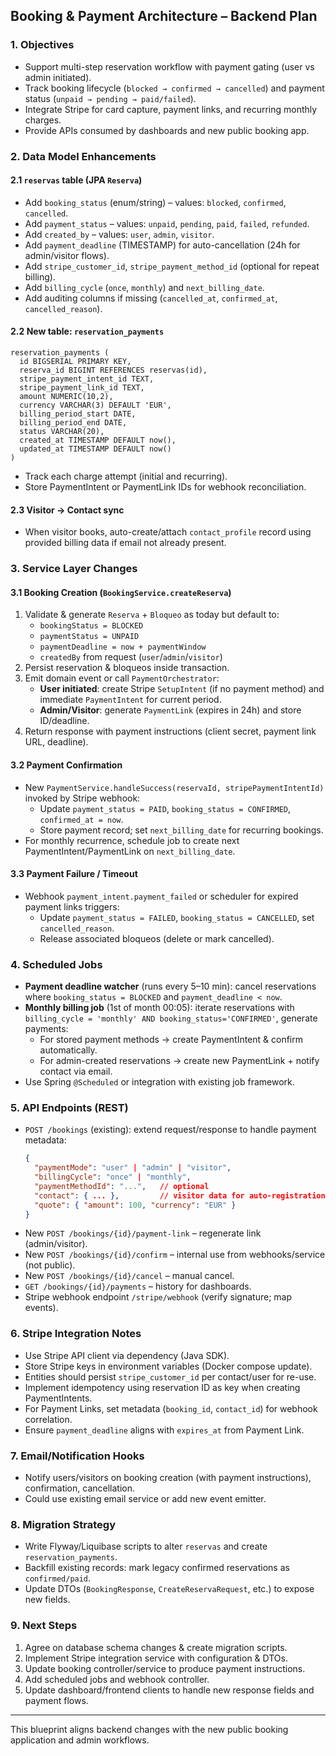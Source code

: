 ## Booking & Payment Architecture – Backend Plan

### 1. Objectives
- Support multi-step reservation workflow with payment gating (user vs admin initiated).
- Track booking lifecycle (`blocked → confirmed → cancelled`) and payment status (`unpaid → pending → paid/failed`).
- Integrate Stripe for card capture, payment links, and recurring monthly charges.
- Provide APIs consumed by dashboards and new public booking app.

### 2. Data Model Enhancements

#### 2.1 `reservas` table (JPA `Reserva`)
- Add `booking_status` (enum/string) – values: `blocked`, `confirmed`, `cancelled`.
- Add `payment_status` – values: `unpaid`, `pending`, `paid`, `failed`, `refunded`.
- Add `created_by` – values: `user`, `admin`, `visitor`.
- Add `payment_deadline` (TIMESTAMP) for auto-cancellation (24h for admin/visitor flows).
- Add `stripe_customer_id`, `stripe_payment_method_id` (optional for repeat billing).
- Add `billing_cycle` (`once`, `monthly`) and `next_billing_date`.
- Add auditing columns if missing (`cancelled_at`, `confirmed_at`, `cancelled_reason`).

#### 2.2 New table: `reservation_payments`
```
reservation_payments (
  id BIGSERIAL PRIMARY KEY,
  reserva_id BIGINT REFERENCES reservas(id),
  stripe_payment_intent_id TEXT,
  stripe_payment_link_id TEXT,
  amount NUMERIC(10,2),
  currency VARCHAR(3) DEFAULT 'EUR',
  billing_period_start DATE,
  billing_period_end DATE,
  status VARCHAR(20),
  created_at TIMESTAMP DEFAULT now(),
  updated_at TIMESTAMP DEFAULT now()
)
```
- Track each charge attempt (initial and recurring).
- Store PaymentIntent or PaymentLink IDs for webhook reconciliation.

#### 2.3 Visitor → Contact sync
- When visitor books, auto-create/attach `contact_profile` record using provided billing data if email not already present.

### 3. Service Layer Changes

#### 3.1 Booking Creation (`BookingService.createReserva`)
1. Validate & generate `Reserva` + `Bloqueo` as today but default to:
   - `bookingStatus = BLOCKED`
   - `paymentStatus = UNPAID`
   - `paymentDeadline = now + paymentWindow`
   - `createdBy` from request (`user`/`admin`/`visitor`)
2. Persist reservation & bloqueos inside transaction.
3. Emit domain event or call `PaymentOrchestrator`:
   - **User initiated**: create Stripe `SetupIntent` (if no payment method) and immediate `PaymentIntent` for current period.
   - **Admin/Visitor**: generate `PaymentLink` (expires in 24h) and store ID/deadline.
4. Return response with payment instructions (client secret, payment link URL, deadline).

#### 3.2 Payment Confirmation
- New `PaymentService.handleSuccess(reservaId, stripePaymentIntentId)` invoked by Stripe webhook:
   - Update `payment_status = PAID`, `booking_status = CONFIRMED`, `confirmed_at = now`.
   - Store payment record; set `next_billing_date` for recurring bookings.
- For monthly recurrence, schedule job to create next PaymentIntent/PaymentLink on `next_billing_date`.

#### 3.3 Payment Failure / Timeout
- Webhook `payment_intent.payment_failed` or scheduler for expired payment links triggers:
   - Update `payment_status = FAILED`, `booking_status = CANCELLED`, set `cancelled_reason`.
   - Release associated bloqueos (delete or mark cancelled).

### 4. Scheduled Jobs
- **Payment deadline watcher** (runs every 5–10 min): cancel reservations where `booking_status = BLOCKED` and `payment_deadline < now`.
- **Monthly billing job** (1st of month 00:05): iterate reservations with `billing_cycle = 'monthly' AND booking_status='CONFIRMED'`, generate payments:
  - For stored payment methods → create PaymentIntent & confirm automatically.
  - For admin-created reservations → create new PaymentLink + notify contact via email.
- Use Spring `@Scheduled` or integration with existing job framework.

### 5. API Endpoints (REST)
- `POST /bookings` (existing): extend request/response to handle payment metadata:
  ```json
  {
    "paymentMode": "user" | "admin" | "visitor",
    "billingCycle": "once" | "monthly",
    "paymentMethodId": "...",   // optional
    "contact": { ... },         // visitor data for auto-registration
    "quote": { "amount": 100, "currency": "EUR" }
  }
  ```
- New `POST /bookings/{id}/payment-link` – regenerate link (admin/visitor).
- New `POST /bookings/{id}/confirm` – internal use from webhooks/service (not public).
- New `POST /bookings/{id}/cancel` – manual cancel.
- `GET /bookings/{id}/payments` – history for dashboards.
- Stripe webhook endpoint `/stripe/webhook` (verify signature; map events).

### 6. Stripe Integration Notes
- Use Stripe API client via dependency (Java SDK).
- Store Stripe keys in environment variables (Docker compose update).
- Entities should persist `stripe_customer_id` per contact/user for re-use.
- Implement idempotency using reservation ID as key when creating PaymentIntents.
- For Payment Links, set metadata (`booking_id`, `contact_id`) for webhook correlation.
- Ensure `payment_deadline` aligns with `expires_at` from Payment Link.

### 7. Email/Notification Hooks
- Notify users/visitors on booking creation (with payment instructions), confirmation, cancellation.
- Could use existing email service or add new event emitter.

### 8. Migration Strategy
- Write Flyway/Liquibase scripts to alter `reservas` and create `reservation_payments`.
- Backfill existing records: mark legacy confirmed reservations as `confirmed/paid`.
- Update DTOs (`BookingResponse`, `CreateReservaRequest`, etc.) to expose new fields.

### 9. Next Steps
1. Agree on database schema changes & create migration scripts.
2. Implement Stripe integration service with configuration & DTOs.
3. Update booking controller/service to produce payment instructions.
4. Add scheduled jobs and webhook controller.
5. Update dashboard/frontend clients to handle new response fields and payment flows.

---
This blueprint aligns backend changes with the new public booking application and admin workflows.
